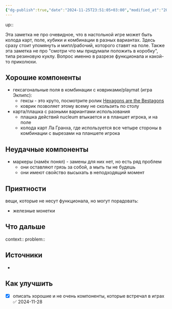 ```yaml
---
{"dg-publish":true,"date":"2024-11-25T23:51:05+03:00","modified_at":"2024-11-28T19:06:18+03:00","permalink":"/forge/gamedev/компоненты настольных игр/","dgPassFrontmatter":true}
---
```



up:: 

Эта заметка не про очевидное, что в настольной игре может быть колода карт, поле, кубики и комбинации в разных вариантах. Здесь сразу стоит упомянуть и мипл/рабочий, которого ставят на поле. Также эта заметка не про "смотри что мы придумали положить в коробку", типа резиновую куклу. Вопрос именно в разрезе функционала и какой-то приколюхи.

## Хорошие компоненты

- гексагональные поля в комбинации с ковриками/playmat (игра Эклипс):
    - гексы - это круто, посмотрите ролик [Hexagons are the Bestagons]( https://www.youtube.com/watch?v=thOifuHs6eY)
    - коврик позволяет этому всему не скользить по столу
- карта/плашка с разными вариантами использования
    - плашка действий nucleum втыкается и в планшет игрока, и на поле
    - колода карт Ла Гранха, где используется все четыре стороны в комбинации с вырезами на планшете игрока

## Неудачные компоненты

- маркеры (намёк понял) - замены для них нет, но есть ряд проблем
    - они оставляют грязь за собой, а мыть ты не будешь
    - они имеют свойство высыхать в неподходящий момент

## Приятности

вещи, которые не несут функционала, но могут порадовать:
- железные монетки

## Что дальше



context:: 
problem::

## Источники



- 

## Как улучшить

- [x] описать хорошие и не очень компоненты, которые встречал в играх ✅ 2024-11-28
